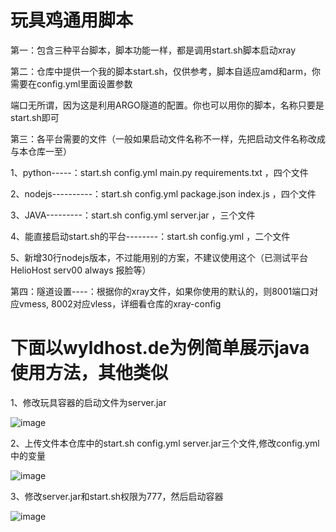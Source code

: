 # 玩具鸡通用脚本


第一：包含三种平台脚本，脚本功能一样，都是调用start.sh脚本启动xray

第二：仓库中提供一个我的脚本start.sh，仅供参考，脚本自适应amd和arm，你需要在config.yml里面设置参数

端口无所谓，因为这是利用ARGO隧道的配置。你也可以用你的脚本，名称只要是start.sh即可

第三：各平台需要的文件（一般如果启动文件名称不一样，先把启动文件名称改成与本仓库一至）

1、python-----：start.sh config.yml main.py requirements.txt ，四个文件

2、nodejs----------：start.sh config.yml package.json index.js ，四个文件

3、JAVA---------：start.sh config.yml server.jar ，三个文件

4、能直接启动start.sh的平台--------：start.sh config.yml ，二个文件

5、新增30行nodejs版本，不过能用别的方案，不建议使用这个（已测试平台HelioHost serv00 always 报脸等）

第四：隧道设置----：根据你的xray文件，如果你使用的默认的，则8001端口对应vmess,  8002对应vless，详细看仓库的xray-config


# 下面以wyldhost.de为例简单展示java使用方法，其他类似

1、修改玩具容器的启动文件为server.jar

![image](https://github.com/dsadsadsss/dis-wanju/blob/main/png/1.PNG)

2、上传文件本仓库中的start.sh config.yml server.jar三个文件,修改config.yml中的变量

![image](https://github.com/dsadsadsss/dis-wanju/blob/main/png/3.PNG)


3、修改server.jar和start.sh权限为777，然后启动容器

![image](https://github.com/dsadsadsss/dis-wanju/blob/main/png/2.PNG)

